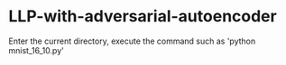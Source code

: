 # LLP-with-adversarial-autoencoder


Enter the current directory, execute the command such as 'python mnist_16_10.py'
